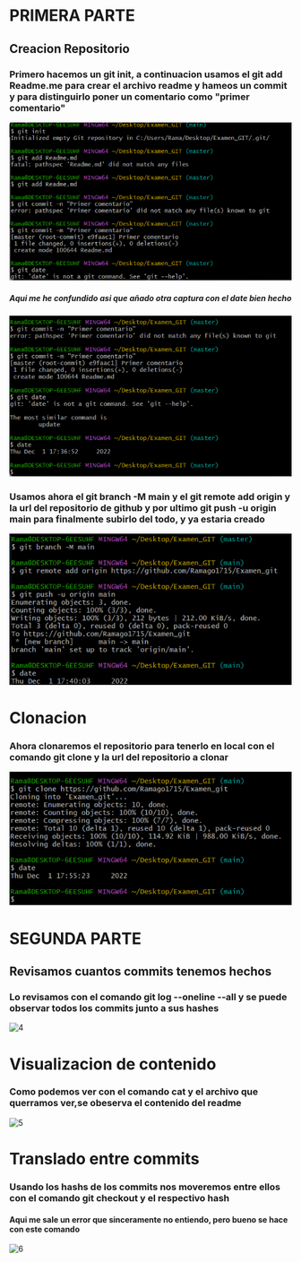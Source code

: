 # PRIMERA PARTE
## Creacion Repositorio
### Primero hacemos un git init, a continuacion usamos el git add Readme.me para crear el archivo readme y hameos un commit y para distinguirlo poner un comentario como "primer comentario"
![1 screenshot](https://github.com/Ramago1715/Examen_git/blob/main/Cap_Examen.png)
##### Aqui me he confundido asi que añado otra captura con el date bien hecho
![1.2](https://github.com/Ramago1715/Examen_git/blob/main/Cap_Examen2.png)
### Usamos ahora el git branch -M main y el git remote add origin y la url del repositorio de github y por ultimo git push -u origin main para finalmente subirlo del todo, y ya estaria creado
![2](https://github.com/Ramago1715/Examen_git/blob/main/Cap_Examen3.png)
# Clonacion
### Ahora clonaremos el repositorio para tenerlo en local con el comando git clone y la url del repositorio a clonar
![3](https://github.com/Ramago1715/Examen_git/blob/main/Cap_Examen4.png)
# SEGUNDA PARTE
## Revisamos cuantos commits tenemos hechos
### Lo revisamos con el comando git log --oneline --all y se puede observar todos los commits junto a sus hashes
![4]()
# Visualizacion de contenido
### Como podemos ver con el comando cat y el archivo que querramos ver,se obeserva el contenido del readme
![5]()
# Translado entre commits
### Usando los hashs de los commits nos moveremos entre ellos con el comando git checkout y el respectivo hash
#### Aqui me sale un error que sinceramente no entiendo, pero bueno se hace con este comando
![6]()
# 

